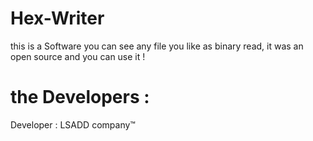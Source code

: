 # Hex-Writer
this is a Software you can see any file you like as binary read, it was an open source and you can use it !

# the Developers : 
Developer : LSADD company™
